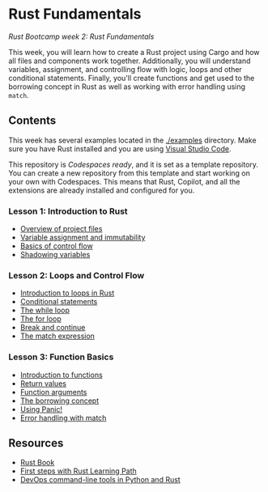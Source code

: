 # Rust Fundamentals

_Rust Bootcamp week 2: Rust Fundamentals_

This week, you will learn how to create a Rust project using Cargo and how all files and components work together. Additionally, you will understand variables, assignment, and controlling flow with logic, loops and other conditional statements. Finally, you'll create functions and get used to the borrowing concept in Rust as well as working with error handling using `match`.

## Contents
This week has several examples located in the [./examples](./examples) directory. Make sure you have Rust installed and you are using [Visual Studio Code](https://code.visualstudio.com/?WT.mc_id=academic-0000-alfredodeza).

This repository is *Codespaces ready*, and it is set as a template repository. You can create a new repository from this template and start working on your own with Codespaces. This means that Rust, Copilot, and all the extensions are already installed and configured for you.

### Lesson 1: Introduction to Rust
- [Overview of project files](./examples/1-components/)
- [Variable assignment and immutability](./examples/2-variables/)
- [Basics of control flow](./examples/3-control-flow/)
- [Shadowing variables](./examples/4-shadowing/)

### Lesson 2: Loops and Control Flow
- [Introduction to loops in Rust](./examples/5-loops/)
- [Conditional statements](./examples/6-conditionals/)
- [The while loop](./examples/7-while-loops/)
- [The for loop](./examples/8-for-loops/)
- [Break and continue](./examples/9-break-continue/)
- [The match expression](./examples/10-match-control-flow/)

### Lesson 3: Function Basics
- [Introduction to functions](./examples/11-unit-functions/)
- [Return values](./examples/12-return-values/)
- [Function arguments](./examples/13-function-arguments/)
- [The borrowing concept](./examples/14-borrowing/)
- [Using Panic!](./examples/15-panic/)
- [Error handling with match](./examples/16-error-handling/)

## Resources

- [Rust Book](https://doc.rust-lang.org/book/)
- [First steps with Rust Learning Path](https://learn.microsoft.com/training/paths/rust-first-steps/?WT.mc_id=academic-0000-alfredodeza)
- [DevOps command-line tools in Python and Rust](https://learning.oreilly.com/videos/devops-command-line-tools/28037639VIDEOPAIML/)
